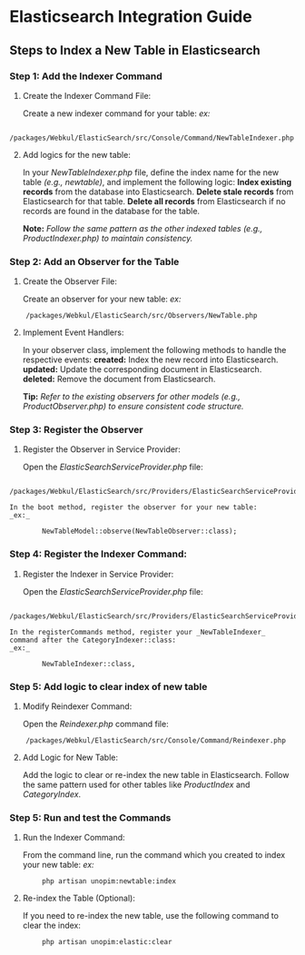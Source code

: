 # Elasticsearch Integration Guide

## Steps to Index a New Table in Elasticsearch

### Step 1: Add the Indexer Command

1. Create the Indexer Command File:

    Create a new indexer command for your table:
    _ex:_
~~~
    /packages/Webkul/ElasticSearch/src/Console/Command/NewTableIndexer.php
~~~

2. Add logics for the new table:

    In your _NewTableIndexer.php_ file, define the index name for the new table _(e.g., newtable)_, and implement the following logic:
        **Index existing records** from the database into Elasticsearch.
        **Delete stale records** from Elasticsearch for that table.
        **Delete all records** from Elasticsearch if no records are found in the database for the table.

    **Note:** _Follow the same pattern as the other indexed tables (e.g., ProductIndexer.php) to maintain consistency._

### Step 2: Add an Observer for the Table

1. Create the Observer File:

    Create an observer for your new table:
    _ex:_
~~~
    /packages/Webkul/ElasticSearch/src/Observers/NewTable.php
~~~

2. Implement Event Handlers:

    In your observer class, implement the following methods to handle the respective events:
        **created:** Index the new record into Elasticsearch.
        **updated:** Update the corresponding document in Elasticsearch.
        **deleted:** Remove the document from Elasticsearch.

    **Tip:** _Refer to the existing observers for other models (e.g., ProductObserver.php) to ensure consistent code structure._

### Step 3: Register the Observer

1. Register the Observer in Service Provider:

    Open the _ElasticSearchServiceProvider.php_ file:
~~~
        /packages/Webkul/ElasticSearch/src/Providers/ElasticSearchServiceProvider.php
~~~

    In the boot method, register the observer for your new table:
    _ex:_
~~~
        NewTableModel::observe(NewTableObserver::class);
~~~

### Step 4: Register the Indexer Command:

1. Register the Indexer in Service Provider:

    Open the _ElasticSearchServiceProvider.php_ file:
~~~
        /packages/Webkul/ElasticSearch/src/Providers/ElasticSearchServiceProvider.php
~~~

    In the registerCommands method, register your _NewTableIndexer_ command after the CategoryIndexer::class:
    _ex:_
~~~
        NewTableIndexer::class,
~~~

### Step 5: Add logic to clear index of new table

1. Modify Reindexer Command:

    Open the _Reindexer.php_ command file:
~~~
    /packages/Webkul/ElasticSearch/src/Console/Command/Reindexer.php
~~~

2. Add Logic for New Table:

    Add the logic to clear or re-index the new table in Elasticsearch. Follow the same pattern used for other tables like _ProductIndex_ and _CategoryIndex_.

### Step 5: Run and test the Commands

1. Run the Indexer Command:

    From the command line, run the command which you created to index your new table:
    _ex:_
~~~
        php artisan unopim:newtable:index
~~~

2. Re-index the Table (Optional):

    If you need to re-index the new table, use the following command to clear the index:
~~~
        php artisan unopim:elastic:clear
~~~
